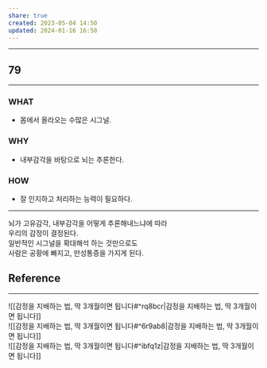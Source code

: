 ```yaml
---
share: true
created: 2023-05-04 14:50
updated: 2024-01-16 16:58
---
```


---
## 79
---
### WHAT
- 몸에서 올라오는 수많은 시그널.
### WHY
- 내부감각을 바탕으로 뇌는 추론한다. 
### HOW
- 잘 인지하고 처리하는 능력이 필요하다.
---

뇌가 고유감각, 내부감각을 어떻게 추론해내느냐에 따라  
우리의 감정이 결정된다.  
일반적인 시그널을 확대해석 하는 것만으로도  
사람은 공황에 빠지고, 만성통증을 가지게 된다.

## Reference
---
![[감정을 지배하는 법, 딱 3개월이면 됩니다#^rq8bcr|감정을 지배하는 법, 딱 3개월이면 됩니다]]  
![[감정을 지배하는 법, 딱 3개월이면 됩니다#^6r9ab8|감정을 지배하는 법, 딱 3개월이면 됩니다]]  
![[감정을 지배하는 법, 딱 3개월이면 됩니다#^ibfq1z|감정을 지배하는 법, 딱 3개월이면 됩니다]]
